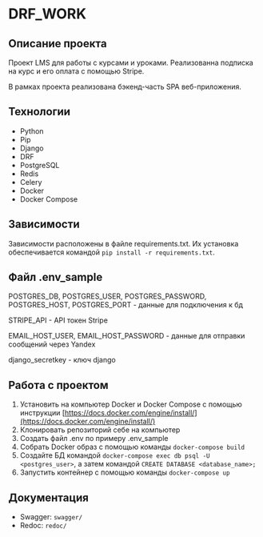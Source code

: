 # DRF_WORK

## Описание проекта

Проект LMS для работы с курсами и уроками. Реализованна подписка на курс и его оплата с помощью Stripe.

В рамках проекта реализована бэкенд-часть SPA веб-приложения.

## Технологии 

- Python
- Pip
- Django
- DRF
- PostgreSQL
- Redis
- Celery
- Docker
- Docker Compose

## Зависимости

Зависимости расположены в файле requirements.txt. Их установка обеспечивается командой `pip install -r requirements.txt`.

## Файл .env_sample
POSTGRES_DB, POSTGRES_USER, POSTGRES_PASSWORD, POSTGRES_HOST, POSTGRES_PORT - данные для подключения к бд

STRIPE_API - API токен Stripe

EMAIL_HOST_USER, EMAIL_HOST_PASSWORD - данные для отправки сообщений через Yandex

django_secretkey - ключ django

## Работа с проектом

1) Установить на компьютер Docker и Docker Compose с помощью инструкции [https://docs.docker.com/engine/install/](https://docs.docker.com/engine/install/)
2) Клонировать репозиторий себе на компьютер
3) Создать файл .env по примеру .env_sample
4) Собрать Docker образ с помощью команды `docker-compose build`
5) Создайте БД командой `docker-compose exec db psql -U <postgres_user>`, а затем командой `CREATE DATABASE <database_name>;`
6) Запустить контейнер с помощью команды `docker-compose up`

## Документация

- Swagger: `swagger/`
- Redoc: `redoc/`

